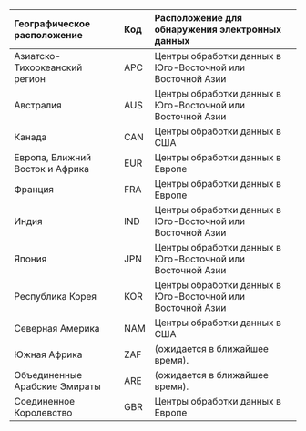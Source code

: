 
|**Географическое расположение**             |**Код**|**Расположение для обнаружения электронных данных**      |
|:----------------------------|:-------|:---------------------------------|
|Азиатско-Тихоокеанский регион                 |APC     |Центры обработки данных в Юго-Восточной или Восточной Азии|
|Австралия                    |AUS     |Центры обработки данных в Юго-Восточной или Восточной Азии|
|Канада                       |CAN     |Центры обработки данных в США                    |
|Европа, Ближний Восток и Африка|EUR     |Центры обработки данных в Европе                |
|Франция                       |FRA     |Центры обработки данных в Европе                |
|Индия                        |IND     |Центры обработки данных в Юго-Восточной или Восточной Азии|
|Япония                        |JPN     |Центры обработки данных в Юго-Восточной или Восточной Азии|
|Республика Корея                        |KOR     |Центры обработки данных в Юго-Восточной или Восточной Азии|
|Северная Америка                |NAM     |Центры обработки данных в США                    |
|Южная Африка                 |ZAF     |(ожидается в ближайшее время).                     |
|Объединенные Арабские Эмираты         |ARE     |(ожидается в ближайшее время).                     |
|Соединенное Королевство               |GBR     |Центры обработки данных в Европе                |
